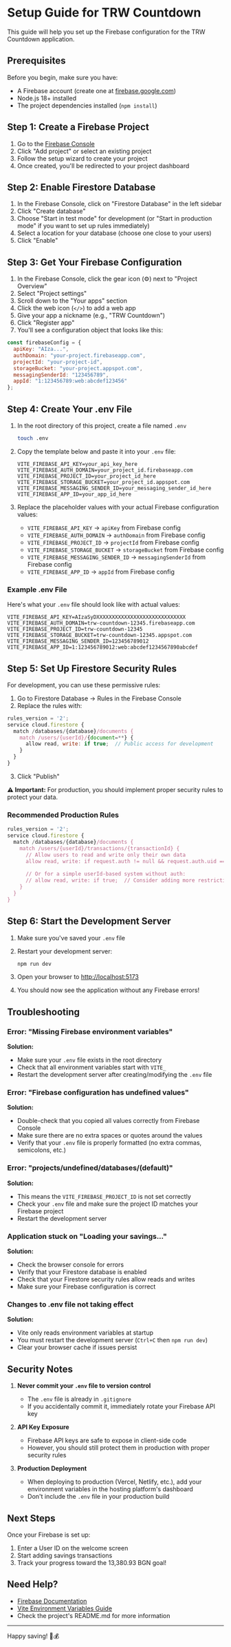 # Setup Guide for TRW Countdown

This guide will help you set up the Firebase configuration for the TRW Countdown application.

## Prerequisites

Before you begin, make sure you have:
- A Firebase account (create one at [firebase.google.com](https://firebase.google.com))
- Node.js 18+ installed
- The project dependencies installed (`npm install`)

## Step 1: Create a Firebase Project

1. Go to the [Firebase Console](https://console.firebase.google.com/)
2. Click "Add project" or select an existing project
3. Follow the setup wizard to create your project
4. Once created, you'll be redirected to your project dashboard

## Step 2: Enable Firestore Database

1. In the Firebase Console, click on "Firestore Database" in the left sidebar
2. Click "Create database"
3. Choose "Start in test mode" for development (or "Start in production mode" if you want to set up rules immediately)
4. Select a location for your database (choose one close to your users)
5. Click "Enable"

## Step 3: Get Your Firebase Configuration

1. In the Firebase Console, click the gear icon (⚙️) next to "Project Overview"
2. Select "Project settings"
3. Scroll down to the "Your apps" section
4. Click the web icon (`</>`) to add a web app
5. Give your app a nickname (e.g., "TRW Countdown")
6. Click "Register app"
7. You'll see a configuration object that looks like this:

```javascript
const firebaseConfig = {
  apiKey: "AIza...",
  authDomain: "your-project.firebaseapp.com",
  projectId: "your-project-id",
  storageBucket: "your-project.appspot.com",
  messagingSenderId: "123456789",
  appId: "1:123456789:web:abcdef123456"
};
```

## Step 4: Create Your .env File

1. In the root directory of this project, create a file named `.env`
   ```bash
   touch .env
   ```

2. Copy the template below and paste it into your `.env` file:
   ```env
   VITE_FIREBASE_API_KEY=your_api_key_here
   VITE_FIREBASE_AUTH_DOMAIN=your_project_id.firebaseapp.com
   VITE_FIREBASE_PROJECT_ID=your_project_id_here
   VITE_FIREBASE_STORAGE_BUCKET=your_project_id.appspot.com
   VITE_FIREBASE_MESSAGING_SENDER_ID=your_messaging_sender_id_here
   VITE_FIREBASE_APP_ID=your_app_id_here
   ```

3. Replace the placeholder values with your actual Firebase configuration values:
   - `VITE_FIREBASE_API_KEY` → `apiKey` from Firebase config
   - `VITE_FIREBASE_AUTH_DOMAIN` → `authDomain` from Firebase config
   - `VITE_FIREBASE_PROJECT_ID` → `projectId` from Firebase config
   - `VITE_FIREBASE_STORAGE_BUCKET` → `storageBucket` from Firebase config
   - `VITE_FIREBASE_MESSAGING_SENDER_ID` → `messagingSenderId` from Firebase config
   - `VITE_FIREBASE_APP_ID` → `appId` from Firebase config

### Example .env File

Here's what your `.env` file should look like with actual values:

```env
VITE_FIREBASE_API_KEY=AIzaSyDXXXXXXXXXXXXXXXXXXXXXXXXXXXXX
VITE_FIREBASE_AUTH_DOMAIN=trw-countdown-12345.firebaseapp.com
VITE_FIREBASE_PROJECT_ID=trw-countdown-12345
VITE_FIREBASE_STORAGE_BUCKET=trw-countdown-12345.appspot.com
VITE_FIREBASE_MESSAGING_SENDER_ID=123456789012
VITE_FIREBASE_APP_ID=1:123456789012:web:abcdef1234567890abcdef
```

## Step 5: Set Up Firestore Security Rules

For development, you can use these permissive rules:

1. Go to Firestore Database → Rules in the Firebase Console
2. Replace the rules with:

```javascript
rules_version = '2';
service cloud.firestore {
  match /databases/{database}/documents {
    match /users/{userId}/{document=**} {
      allow read, write: if true;  // Public access for development
    }
  }
}
```

3. Click "Publish"

**⚠️ Important:** For production, you should implement proper security rules to protect your data.

### Recommended Production Rules

```javascript
rules_version = '2';
service cloud.firestore {
  match /databases/{database}/documents {
    match /users/{userId}/transactions/{transactionId} {
      // Allow users to read and write only their own data
      allow read, write: if request.auth != null && request.auth.uid == userId;
      
      // Or for a simple userId-based system without auth:
      // allow read, write: if true;  // Consider adding more restrictions
    }
  }
}
```

## Step 6: Start the Development Server

1. Make sure you've saved your `.env` file
2. Restart your development server:
   ```bash
   npm run dev
   ```

3. Open your browser to [http://localhost:5173](http://localhost:5173)
4. You should now see the application without any Firebase errors!

## Troubleshooting

### Error: "Missing Firebase environment variables"

**Solution:** 
- Make sure your `.env` file exists in the root directory
- Check that all environment variables start with `VITE_`
- Restart the development server after creating/modifying the `.env` file

### Error: "Firebase configuration has undefined values"

**Solution:**
- Double-check that you copied all values correctly from Firebase Console
- Make sure there are no extra spaces or quotes around the values
- Verify that your `.env` file is properly formatted (no extra commas, semicolons, etc.)

### Error: "projects/undefined/databases/(default)"

**Solution:**
- This means the `VITE_FIREBASE_PROJECT_ID` is not set correctly
- Check your `.env` file and make sure the project ID matches your Firebase project
- Restart the development server

### Application stuck on "Loading your savings..."

**Solution:**
- Check the browser console for errors
- Verify that your Firestore database is enabled
- Check that your Firestore security rules allow reads and writes
- Make sure your Firebase configuration is correct

### Changes to .env file not taking effect

**Solution:**
- Vite only reads environment variables at startup
- You must restart the development server (`Ctrl+C` then `npm run dev`)
- Clear your browser cache if issues persist

## Security Notes

1. **Never commit your `.env` file to version control**
   - The `.env` file is already in `.gitignore`
   - If you accidentally commit it, immediately rotate your Firebase API key

2. **API Key Exposure**
   - Firebase API keys are safe to expose in client-side code
   - However, you should still protect them in production with proper security rules

3. **Production Deployment**
   - When deploying to production (Vercel, Netlify, etc.), add your environment variables in the hosting platform's dashboard
   - Don't include the `.env` file in your production build

## Next Steps

Once your Firebase is set up:

1. Enter a User ID on the welcome screen
2. Start adding savings transactions
3. Track your progress toward the 13,380.93 BGN goal!

## Need Help?

- [Firebase Documentation](https://firebase.google.com/docs)
- [Vite Environment Variables Guide](https://vitejs.dev/guide/env-and-mode.html)
- Check the project's README.md for more information

---

Happy saving! 🎯💰

